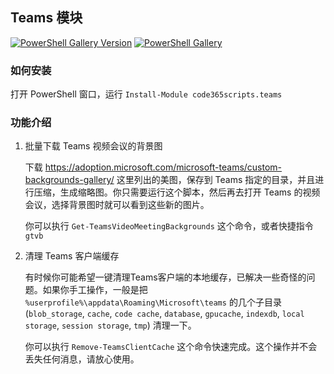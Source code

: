 ## Teams 模块

[![PowerShell Gallery Version](https://img.shields.io/powershellgallery/v/code365scripts.teams?label=code365scripts.teams)](https://www.powershellgallery.com/packages/code365scripts.teams) [![PowerShell Gallery](https://img.shields.io/powershellgallery/dt/code365scripts.teams)](https://www.powershellgallery.com/packages/code365scripts.teams)

### 如何安装

打开 PowerShell 窗口，运行 `Install-Module code365scripts.teams`

### 功能介绍

1. 批量下载 Teams 视频会议的背景图

   下载 https://adoption.microsoft.com/microsoft-teams/custom-backgrounds-gallery/ 这里列出的美图，保存到 Teams 指定的目录，并且进行压缩，生成缩略图。你只需要运行这个脚本，然后再去打开 Teams 的视频会议，选择背景图时就可以看到这些新的图片。

   你可以执行 `Get-TeamsVideoMeetingBackgrounds` 这个命令，或者快捷指令 `gtvb`

2. 清理 Teams 客户端缓存

   有时候你可能希望一键清理Teams客户端的本地缓存，已解决一些奇怪的问题。如果你手工操作，一般是把 `%userprofile%\appdata\Roaming\Microsoft\teams` 的几个子目录 (`blob_storage`, `cache`, `code cache`, `database`, `gpucache`, `indexdb`, `local storage`, `session storage`, `tmp`) 清理一下。

   你可以执行 `Remove-TeamsClientCache` 这个命令快速完成。这个操作并不会丢失任何消息，请放心使用。